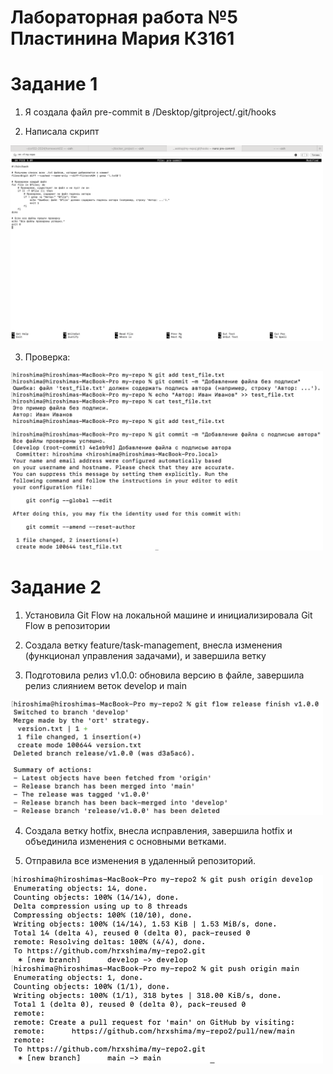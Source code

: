 # Лабораторная работа №5 Пластинина Мария К3161

# Задание 1
1) Я создала файл pre-commit в /Desktop/gitproject/.git/hooks

2) Написала скрипт

<img width="500" src="1.png"/>

3) Проверка:

<img width="500" src="2.png"/>


# Задание 2
1) Установила Git Flow на локальной машине и инициализировала Git Flow в репозитории

2) Создала ветку feature/task-management, внесла изменения (функционал управления задачами), и завершила ветку

3) Подготовила релиз v1.0.0: обновила версию в файле, завершила релиз слиянием веток develop и main

<img width="500" src="3.png"/>

4) Создала ветку hotfix, внесла исправления, завершила hotfix и объединила изменения с основными ветками.

5) Отправила все изменения в удаленный репозиторий.

<img width="500" src="4.png"/>
